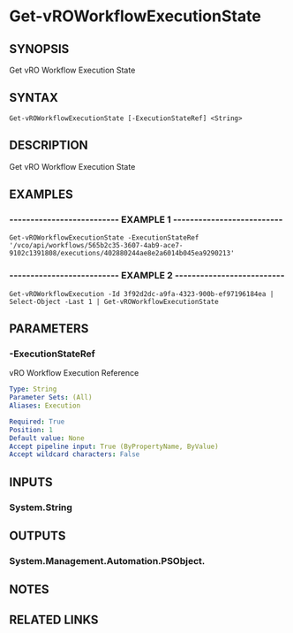 # Get-vROWorkflowExecutionState

## SYNOPSIS
Get vRO Workflow Execution State

## SYNTAX

```
Get-vROWorkflowExecutionState [-ExecutionStateRef] <String>
```

## DESCRIPTION
Get vRO Workflow Execution State

## EXAMPLES

### -------------------------- EXAMPLE 1 --------------------------
```
Get-vROWorkflowExecutionState -ExecutionStateRef '/vco/api/workflows/565b2c35-3607-4ab9-ace7-9102c1391808/executions/402880244ae8e2a6014b045ea9290213'
```

### -------------------------- EXAMPLE 2 --------------------------
```
Get-vROWorkflowExecution -Id 3f92d2dc-a9fa-4323-900b-ef97196184ea | Select-Object -Last 1 | Get-vROWorkflowExecutionState
```

## PARAMETERS

### -ExecutionStateRef
vRO Workflow Execution Reference

```yaml
Type: String
Parameter Sets: (All)
Aliases: Execution

Required: True
Position: 1
Default value: None
Accept pipeline input: True (ByPropertyName, ByValue)
Accept wildcard characters: False
```

## INPUTS

### System.String

## OUTPUTS

### System.Management.Automation.PSObject.

## NOTES

## RELATED LINKS

